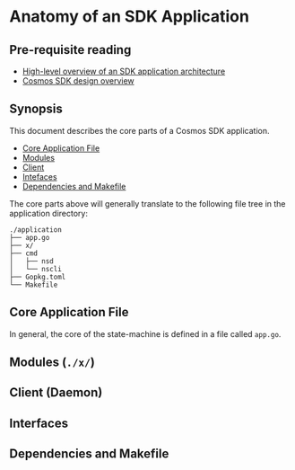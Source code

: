 # Anatomy of an SDK Application

## Pre-requisite reading

- [High-level overview of an SDK application architecture](../intro/sdk-app-architecture.md)
- [Cosmos SDK design overview](../intro/sdk-design.md)

## Synopsis

This document describes the core parts of a Cosmos SDK application. 

- [Core Application File](#core-application-file)
- [Modules](#modules)
- [Client](#client)
- [Intefaces](#interfaces)
- [Dependencies and Makefile](#dependencies-and-makefile)

The core parts above will generally translate to the following file tree in the application directory:

```
./application
├── app.go
├── x/
├── cmd
│   ├── nsd
│   └── nscli
├── Gopkg.toml
└── Makefile
``` 

## Core Application File

In general, the core of the state-machine is defined in a file called `app.go`. 

## Modules (`./x/`)

## Client (Daemon)

## Interfaces

## Dependencies and Makefile 